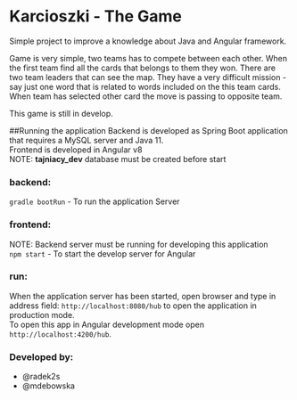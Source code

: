# Karcioszki - The Game
Simple project to improve a knowledge about Java and Angular framework.

Game is very simple, two teams has to compete between each other. When the first team 
find all the cards that belongs to them they won. There are two team leaders that can see
the map. They have a very difficult mission - say just one word that is related to words 
included on the this team cards. When team has selected other card the move is passing to opposite team.

This game is still in develop.

##Running the application
Backend is developed as Spring Boot application that requires a MySQL server and Java 11.\
Frontend is developed in Angular v8\
NOTE: __tajniacy_dev__ database must be created before start 

### backend:
``gradle bootRun`` - To run the application Server
### frontend:
NOTE: Backend server must be running for developing this application\
``npm start`` - To start the develop server for Angular

### run:
When the application server has been started, open browser and type in address field:
``http://localhost:8080/hub`` to open the application in production mode.\
To open this app in Angular development mode open ``http://localhost:4200/hub``. 

### Developed by:

- @radek2s
- @mdebowska